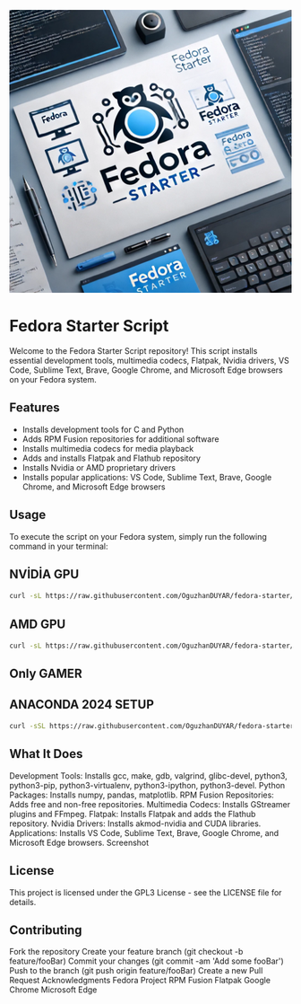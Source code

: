 ![alt text](https://raw.githubusercontent.com/OguzhanDUYAR/fedora-starter/main/fedora-starter-logo.webp)

# Fedora Starter Script

Welcome to the Fedora Starter Script repository! This script installs essential development tools, multimedia codecs, Flatpak, Nvidia drivers, VS Code, Sublime Text, Brave, Google Chrome, and Microsoft Edge browsers on your Fedora system.

## Features

- Installs development tools for C and Python
- Adds RPM Fusion repositories for additional software
- Installs multimedia codecs for media playback
- Adds and installs Flatpak and Flathub repository
- Installs Nvidia or AMD proprietary drivers
- Installs popular applications: VS Code, Sublime Text, Brave, Google Chrome, and Microsoft Edge browsers

## Usage

To execute the script on your Fedora system, simply run the following command in your terminal:
## NVİDİA GPU
```bash
curl -sL https://raw.githubusercontent.com/OguzhanDUYAR/fedora-starter/main/fedora-starter-pynvbrfl | bash
```
## AMD GPU
```bash
curl -sL https://raw.githubusercontent.com/OguzhanDUYAR/fedora-starter/main/fedora-starter-pyamdbrfl | bash
```
## Only GAMER

## ANACONDA 2024 SETUP
```bash
curl -sSL https://raw.githubusercontent.com/OguzhanDUYAR/fedora-starter/main/mybioconda.sh | bash
```
## What It Does
Development Tools: Installs gcc, make, gdb, valgrind, glibc-devel, python3, python3-pip, python3-virtualenv, python3-ipython, python3-devel.
Python Packages: Installs numpy, pandas, matplotlib.
RPM Fusion Repositories: Adds free and non-free repositories.
Multimedia Codecs: Installs GStreamer plugins and FFmpeg.
Flatpak: Installs Flatpak and adds the Flathub repository.
Nvidia Drivers: Installs akmod-nvidia and CUDA libraries.
Applications: Installs VS Code, Sublime Text, Brave, Google Chrome, and Microsoft Edge browsers.
Screenshot

## License
This project is licensed under the GPL3 License - see the LICENSE file for details.

## Contributing
Fork the repository
Create your feature branch (git checkout -b feature/fooBar)
Commit your changes (git commit -am 'Add some fooBar')
Push to the branch (git push origin feature/fooBar)
Create a new Pull Request
Acknowledgments
Fedora Project
RPM Fusion
Flatpak
Google Chrome
Microsoft Edge
